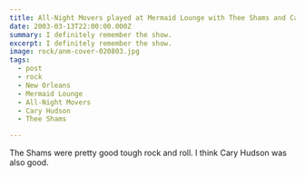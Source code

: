 ```yaml
---
title: All-Night Movers played at Mermaid Lounge with Thee Shams and Cary Hudson.
date: 2003-03-13T22:00:00.000Z
summary: I definitely remember the show. 
excerpt: I definitely remember the show.
image: rock/anm-cover-020803.jpg
tags:
  - post
  - rock
  - New Orleans
  - Mermaid Lounge
  - All-Night Movers
  - Cary Hudson
  - Thee Shams

---
```


The Shams were pretty good tough rock and roll. I think Cary Hudson was also good. 